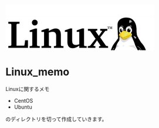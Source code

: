 ![Alt Text](https://github.com/yhidetoshi/Pictures/raw/master/Linux_Memo/linux-icon.png)
# Linux_memo
Linuxに関するメモ
 - CentOS
 - Ubuntu
 
のディレクトリを切って作成していきます。
